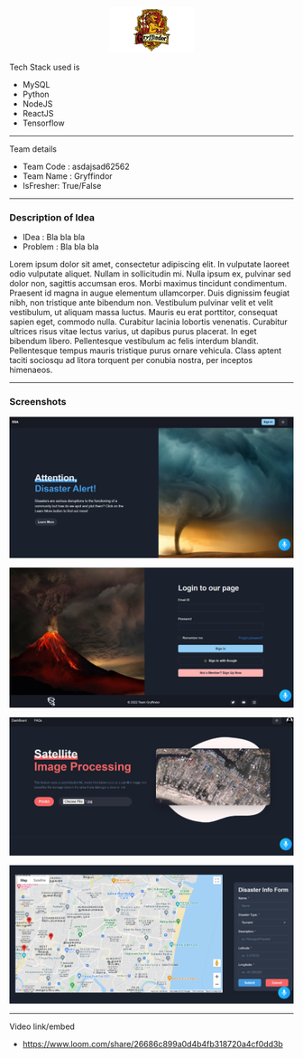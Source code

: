 <div align="center">
  <a href="https://github.com/othneildrew/Best-README-Template">
    <img src="https://github.com/Gryffindor-House/Innovate-with-MongoDB/blob/Innovate-Chakra/images/logo.png" alt="Logo" width="150" height="80">
  </a>
</div>

Tech Stack used is 
- MySQL
- Python
- NodeJS
- ReactJS
- Tensorflow


---
 Team details
- Team Code : asdajsad62562
- Team Name : Gryffindor
- IsFresher: True/False

---
### Description of Idea

- IDea : Bla bla bla
- Problem : Bla bla bla

Lorem ipsum dolor sit amet, consectetur adipiscing elit. In vulputate laoreet odio vulputate aliquet. Nullam in sollicitudin mi. Nulla ipsum ex, pulvinar sed dolor non, sagittis accumsan eros. Morbi maximus tincidunt condimentum. Praesent id magna in augue elementum ullamcorper. Duis dignissim feugiat nibh, non tristique ante bibendum non. Vestibulum pulvinar velit et velit vestibulum, ut aliquam massa luctus. Mauris eu erat porttitor, consequat sapien eget, commodo nulla. Curabitur lacinia lobortis venenatis. Curabitur ultrices risus vitae lectus varius, ut dapibus purus placerat. In eget bibendum libero. Pellentesque vestibulum ac felis interdum blandit. Pellentesque tempus mauris tristique purus ornare vehicula. Class aptent taciti sociosqu ad litora torquent per conubia nostra, per inceptos himenaeos.

---
### Screenshots

![image](https://github.com/Gryffindor-House/HackMol3.0/blob/main/images/1.PNG)

![image](https://github.com/Gryffindor-House/HackMol3.0/blob/main/images/2.PNG)

![image](https://github.com/Gryffindor-House/HackMol3.0/blob/main/images/3.PNG)

![image](https://github.com/Gryffindor-House/HackMol3.0/blob/main/images/4.PNG)

---
Video link/embed


- https://www.loom.com/share/26686c899a0d4b4fb318720a4cf0dd3b
